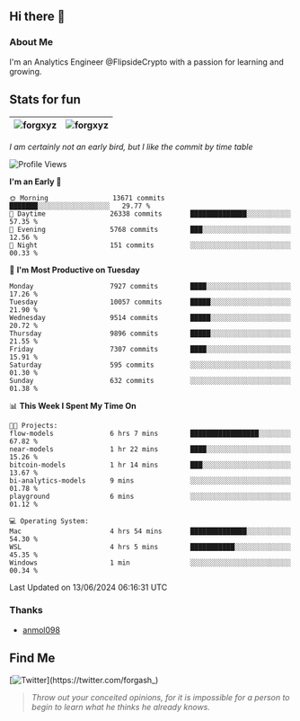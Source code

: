 ## Hi there 👋

### About Me

I'm an Analytics Engineer @FlipsideCrypto with a passion for learning and growing.
  
## Stats for fun

| <img align="center" src="https://github-readme-streak-stats.herokuapp.com/?user=forgxyz&theme=tokyonight" alt="forgxyz" /> | <img align="center" src="https://github-readme-stats.vercel.app/api?username=forgxyz&theme=tokyonight&show_icons=true" alt="forgxyz" /> |
| ------------- |------------- |

*I am certainly not an early bird, but I like the commit by time table*  

<!--START_SECTION:waka-->
![Profile Views](http://img.shields.io/badge/Profile%20Views-0-blue)

**I'm an Early 🐤** 

```text
🌞 Morning                13671 commits       ███████░░░░░░░░░░░░░░░░░░   29.77 % 
🌆 Daytime                26338 commits       ██████████████░░░░░░░░░░░   57.35 % 
🌃 Evening                5768 commits        ███░░░░░░░░░░░░░░░░░░░░░░   12.56 % 
🌙 Night                  151 commits         ░░░░░░░░░░░░░░░░░░░░░░░░░   00.33 % 
```
📅 **I'm Most Productive on Tuesday** 

```text
Monday                   7927 commits        ████░░░░░░░░░░░░░░░░░░░░░   17.26 % 
Tuesday                  10057 commits       █████░░░░░░░░░░░░░░░░░░░░   21.90 % 
Wednesday                9514 commits        █████░░░░░░░░░░░░░░░░░░░░   20.72 % 
Thursday                 9896 commits        █████░░░░░░░░░░░░░░░░░░░░   21.55 % 
Friday                   7307 commits        ████░░░░░░░░░░░░░░░░░░░░░   15.91 % 
Saturday                 595 commits         ░░░░░░░░░░░░░░░░░░░░░░░░░   01.30 % 
Sunday                   632 commits         ░░░░░░░░░░░░░░░░░░░░░░░░░   01.38 % 
```


📊 **This Week I Spent My Time On** 

```text
🐱‍💻 Projects: 
flow-models              6 hrs 7 mins        █████████████████░░░░░░░░   67.82 % 
near-models              1 hr 22 mins        ████░░░░░░░░░░░░░░░░░░░░░   15.26 % 
bitcoin-models           1 hr 14 mins        ███░░░░░░░░░░░░░░░░░░░░░░   13.67 % 
bi-analytics-models      9 mins              ░░░░░░░░░░░░░░░░░░░░░░░░░   01.78 % 
playground               6 mins              ░░░░░░░░░░░░░░░░░░░░░░░░░   01.12 % 

💻 Operating System: 
Mac                      4 hrs 54 mins       ██████████████░░░░░░░░░░░   54.30 % 
WSL                      4 hrs 5 mins        ███████████░░░░░░░░░░░░░░   45.35 % 
Windows                  1 min               ░░░░░░░░░░░░░░░░░░░░░░░░░   00.34 % 
```


 Last Updated on 13/06/2024 06:16:31 UTC
<!--END_SECTION:waka-->

### Thanks
 - [anmol098](https://github.com/anmol098/waka-readme-stats/)
  
## Find Me
[![Twitter](https://img.shields.io/twitter/url/https/twitter.com/forgash_.svg?style=social&label=Follow%20%40forgash_)](https://twitter.com/forgash_)


> *Throw out your conceited opinions, for it is impossible for a person to begin to learn what he thinks he already knows.* 

